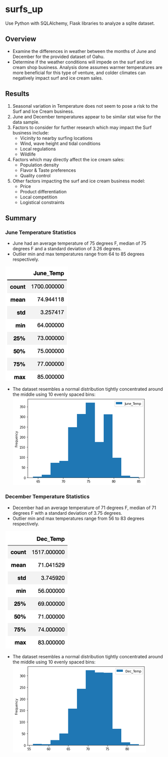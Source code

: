 # surfs_up

Use Python with SQLAlchemy, Flask libraries to analyze a sqlite dataset.

## Overview
- Examine the differences in weather between the months of June and December for the provided dataset of Oahu.
- Determine if the weather conditions will impede on the surf and ice cream shop business. Analysis done assumes warmer temperatures are more beneficial for this type of venture, and colder climates can negatively impact surf and ice cream sales.

## Results

1. Seasonal variation in Temperature does not seem to pose a risk to the Surf and Ice Cream business.
2. June and December temperatures appear to be similar stat wise for the data sample.
3. Factors to consider for further research which may impact the Surf business include:
    - Vicinity to nearby surfing locations
    - Wind, wave height and tidal conditions
    - Local regulations
    - Wildlife
4. Factors which may directly affect the ice cream sales:
    - Population density
    - Flavor & Taste preferences
    - Quality control
5. Other factors impacting the surf and ice cream business model:
    - Price
    - Product differentiation
    - Local competition
    - Logistical constraints

## Summary


### June Temperature Statistics
- June had an average temperature of 75 degrees F, median of 75 degrees F and a standard deviation of 3.26 degrees.
- Outlier min and max temperatures range from 64 to 85 degrees respectively.

![June Stats](https://github.com/srfassihi/surfs_up/blob/bb04e60f48ab857a5c471e0c253ad609b0a4746b/Resources/June%20Statistics.png)
- The dataset resembles a normal distribution tightly concentrated around the middle using 10 evenly spaced bins:
![June Histogram](https://github.com/srfassihi/surfs_up/blob/bb04e60f48ab857a5c471e0c253ad609b0a4746b/Resources/June%20Temp%20Histogram.png)

### December Temperature Statistics
- December had an average temperature of 71 degrees F, median of 71 degrees F with a standard deviation of 3.75 degrees.
- Outlier min and max temperatures range from 56 to 83 degrees respectively.
 
![December Stats](https://github.com/srfassihi/surfs_up/blob/bb04e60f48ab857a5c471e0c253ad609b0a4746b/Resources/Dec%20Statistics.png)
- The dataset resembles a normal distribution tightly concentrated around the middle using 10 evenly spaced bins:
![December Histogram](https://github.com/srfassihi/surfs_up/blob/bb04e60f48ab857a5c471e0c253ad609b0a4746b/Resources/Dec%20Temp%20Histogram.png)
